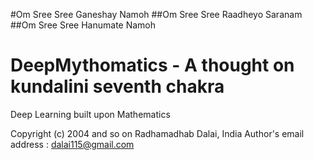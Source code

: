 #Om Sree Sree Ganeshay Namoh
##Om Sree Sree Raadheyo Saranam
##Om Sree Sree Hanumate Namoh 


# DeepMythomatics - A thought on kundalini seventh chakra 

Deep Learning built upon Mathematics 


Copyright (c) 2004 and so on Radhamadhab Dalai, India
Author's email address :  dalai115@gmail.com

